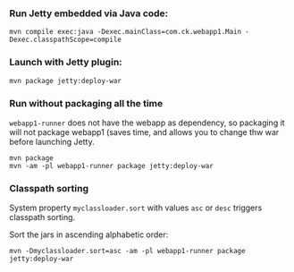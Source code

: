 ### Run Jetty embedded via Java code:

```
mvn compile exec:java -Dexec.mainClass=com.ck.webapp1.Main -Dexec.classpathScope=compile
```

### Launch with Jetty plugin:
```
mvn package jetty:deploy-war
```

### Run without packaging all the time
`webapp1-runner` does not have the webapp as dependency, so packaging it will not package webapp1 (saves time, and allows you to change thw war before launching Jetty.
```
mvn package
mvn -am -pl webapp1-runner package jetty:deploy-war
```

### Classpath sorting
System property `myclassloader.sort` with values `asc` or `desc` triggers classpath sorting.

Sort the jars in ascending alphabetic order:
```
mvn -Dmyclassloader.sort=asc -am -pl webapp1-runner package jetty:deploy-war
```

